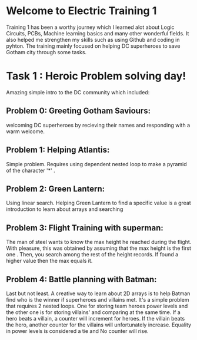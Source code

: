 # Welcome to Electric Training 1
 Training 1 has been a worthy journey which I learned alot about Logic Circuits, PCBs, Machine learning basics and many other wonderful fields.
 It also helped me strengthen my skills such as using Github and coding in pyhton. The training mainly focused on helping DC superheroes to save Gotham city through some tasks.
# Task 1 : Heroic Problem solving day!
Amazing simple intro to the DC community which included:
## Problem 0: Greeting Gotham Saviours:
welcoming DC superheroes by recieving their names and responding with a warm welcome.
## Problem 1: Helping Atlantis:
Simple problem. Requires using dependent nested loop to make a pyramid of the character '*' .
## Problem 2: Green Lantern:
Using linear search. Helping Green Lantern to find a specific value is a great introduction to learn about arrays and searching
## Problem 3: Flight Training with superman:
The man of steel wants to know the max height he reached during the flight. With pleasure, this was obtained by assuming that the max height is the first one . Then, you search among the rest of the height records. If found a higher value then the max equals it.
## Problem 4: Battle planning with Batman:
Last but not least. A creative way to learn about 2D arrays is to help Batman find who is the winner if superheroes and villains met. It's a simple problem that requires 2 nested loops. One for storing team heroes power levels and the other one is for storing villains' and comparing at the same time. If a hero beats a villain, a counter will increment for heroes. If the villain beats the hero, another counter for the villains will unfortunately increase. Equality in power levels is considered a tie and No counter will rise.
